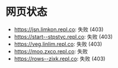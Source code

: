 # 网页状态
- https://jsn.limkon.repl.co: 失败 (403)
- https://start--stpstyc.repl.co: 失败 (403)
- https://veg.linlim.repl.co: 失败 (403)
- https://moo.zxco.repl.co: 失败
- https://rows--zixk.repl.co: 失败 (403)
